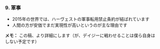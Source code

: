### 9. 軍事

- 2015年の世界では、ハーヴェストの軍事転用禁止条約が結ばれています
- 人間の方が安価でまだ実現性が高いというのが主な理由です

**メモ：**
この稿、より詳細にします（が、デイジーに戦わせることは僕ら自身はしない予定です）
